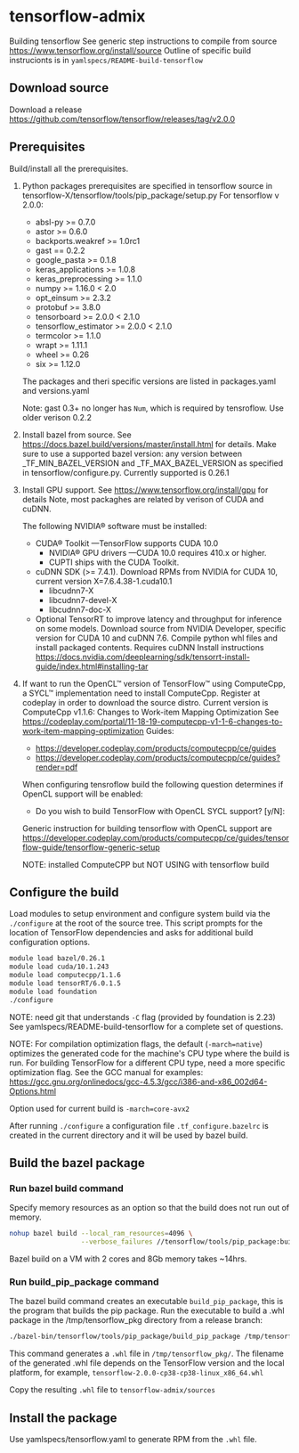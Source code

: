 # tensorflow-admix
Building tensorflow 
See generic step instructions to compile from source https://www.tensorflow.org/install/source
Outline of specific build instrucionts is in `yamlspecs/README-build-tensorflow`

## Download source

Download a release https://github.com/tensorflow/tensorflow/releases/tag/v2.0.0

## Prerequisites

Build/install all the prerequisites.

1. Python packages prerequisites are specified in tensorflow source
   in tensorflow-X/tensorflow/tools/pip_package/setup.py
   For tensorflow v 2.0.0: 
   - absl-py >= 0.7.0
   - astor >= 0.6.0
   - backports.weakref >= 1.0rc1
   - gast == 0.2.2
   - google_pasta >= 0.1.8
   - keras_applications >= 1.0.8
   - keras_preprocessing >= 1.1.0
   - numpy >= 1.16.0 < 2.0
   - opt_einsum >= 2.3.2
   - protobuf >= 3.8.0
   - tensorboard >= 2.0.0 < 2.1.0
   - tensorflow_estimator >= 2.0.0 < 2.1.0
   - termcolor >= 1.1.0
   - wrapt >= 1.11.1
   - wheel >= 0.26
   - six >= 1.12.0

   The packages and theri specific versions are listed in packages.yaml and versions.yaml

   Note: gast 0.3+ no longer has `Num`, which is required by tensroflow. Use older verison 0.2.2

1. Install bazel from source. See https://docs.bazel.build/versions/master/install.html for details.
   Make sure to use a supported bazel version: any version between _TF_MIN_BAZEL_VERSION and 
   _TF_MAX_BAZEL_VERSION as specified in tensorflow/configure.py. Currently supported is 0.26.1

1. Install GPU support.  See https://www.tensorflow.org/install/gpu for details
   Note, most packaghes are related by verison of CUDA and cuDNN.

   The following NVIDIA® software must be installed:
   - CUDA® Toolkit —TensorFlow supports CUDA 10.0 
     - NVIDIA® GPU drivers —CUDA 10.0 requires 410.x or higher.
     - CUPTI ships with the CUDA Toolkit.
   - cuDNN SDK (>= 7.4.1). Download RPMs from NVIDIA for CUDA 10, current version X=7.6.4.38-1.cuda10.1
     - libcudnn7-X
     - libcudnn7-devel-X
     - libcudnn7-doc-X
   - Optional TensorRT to improve latency and throughput for inference on some models.
     Download source from NVIDIA Developer, specific version for CUDA 10 and cuDNN 7.6. Compile python
     whl files and install packaged  contents. Requires cuDNN
     Install instructions https://docs.nvidia.com/deeplearning/sdk/tensorrt-install-guide/index.html#installing-tar

1. If want to run the OpenCL™ version of TensorFlow™ using ComputeCpp, a SYCL™ implementation
   need to install ComputeCpp.  Register at codeplay in order to download the source distro.
   Current version is ComputeCpp v1.1.6: Changes to Work-item Mapping Optimization
   See https://codeplay.com/portal/11-18-19-computecpp-v1-1-6-changes-to-work-item-mapping-optimization
   Guides:
   - https://developer.codeplay.com/products/computecpp/ce/guides
   - https://developer.codeplay.com/products/computecpp/ce/guides?render=pdf
   
   When configuring tensroflow build the following question determines if OpenCL support will be enabled: 
   - Do you wish to build TensorFlow with OpenCL SYCL support? [y/N]: 
   
   Generic instruction for building tensorflow with OpenCL support are 
   https://developer.codeplay.com/products/computecpp/ce/guides/tensorflow-guide/tensorflow-generic-setup

   NOTE: installed ComputeCPP but NOT USING with tensorflow build

## Configure the build

Load modules to setup environment and configure system build via the `./configure` at the root of the source tree. 
This script prompts for the location of TensorFlow dependencies and asks for additional build configuration options.
```bash
module load bazel/0.26.1 
module load cuda/10.1.243
module load computecpp/1.1.6 
module load tensorRT/6.0.1.5 
module load foundation
./configure
```

NOTE: need git that understands `-C` flag (provided by foundation is 2.23)
See yamlspecs/README-build-tensorflow  for a complete set of questions.

NOTE: For compilation optimization flags, the default (`-march=native`) optimizes the generated code 
for the machine's CPU type where the build is run. For building TensorFlow for a different CPU type, 
need a more specific optimization flag. See the GCC manual for examples:
https://gcc.gnu.org/onlinedocs/gcc-4.5.3/gcc/i386-and-x86_002d64-Options.html

Option used for current build is `-march=core-avx2`

After running `./configure` a configuration file `.tf_configure.bazelrc` is created in the
current directory and it will be used by bazel build.

## Build the bazel package

### Run bazel build command
Specify memory resources as an option so that the build does not run out of memory.
```bash
nohup bazel build --local_ram_resources=4096 \
                  --verbose_failures //tensorflow/tools/pip_package:build_pip_package > ../build-out &
```

Bazel build on a VM with 2 cores and 8Gb memory takes ~14hrs.

### Run build_pip_package command
The bazel build command creates an executable `build_pip_package`, this is the program that builds the 
pip package. Run the executable to build a .whl package in the /tmp/tensorflow_pkg directory from a
release branch:
```bash
./bazel-bin/tensorflow/tools/pip_package/build_pip_package /tmp/tensorflow_pkg
```

This command generates a `.whl` file  in `/tmp/tensorflow_pkg/`.
The filename of the generated .whl file depends on the TensorFlow version and the local platform,
for example, `tensorflow-2.0.0-cp38-cp38-linux_x86_64.whl`

Copy the resulting `.whl` file to `tensorflow-admix/sources`

## Install the package

Use yamlspecs/tensorflow.yaml to generate RPM from the `.whl` file.
